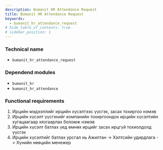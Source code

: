```yaml
---
description: Bumanit HR Attendance Request
title: Bumanit HR Attendance Request
keywords:
  - bumanit_hr_attendance_request
# hide_table_of_contents: true
# sidebar_position: 1
---
```


### Technical name

- `bumanit_hr_attendance_request`

### Dependend modules

- `bumanit_hr`
- `bumanit_hr_attendance`


### Functional requirements

1. Ирцийн мэдээллийг ирцийн хүсэлтээс үүсгэх, засах тохиргоо нэмэв
2. Ирцийн хүсэлт үүсгэхийг компанийн тохиргоондох ирцийн хүсэлтийн хугацаагаар хязгаарлах боломж нэмэв
3. Ирцийн хүсэлт батлах үед өмнөх ирцийг засах ирцгүй тохиолдолд үүсгэх
4. Ирцийн хүсэлтийг батлах урсгал нь Ажилтан -> Хэлтсийн удирдлага -> Хүнийн нөөцийн менежер